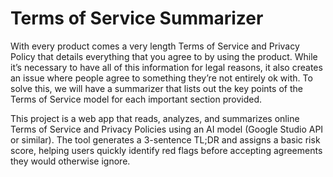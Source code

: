 # Terms of Service Summarizer
With every product comes a very length Terms of Service and Privacy Policy that details everything that you agree to by using the product. While it’s necessary to have all of this information for legal reasons, it also creates an issue where people agree to something they’re not entirely ok with. To solve this, we will have a summarizer that lists out the key points of the Terms of Service model for each important section provided.

This project is a web app that reads, analyzes, and summarizes online Terms of Service and Privacy Policies using an AI model (Google Studio API or similar). The tool generates a 3-sentence TL;DR and assigns a basic risk score, helping users quickly identify red flags before accepting agreements they would otherwise ignore.
